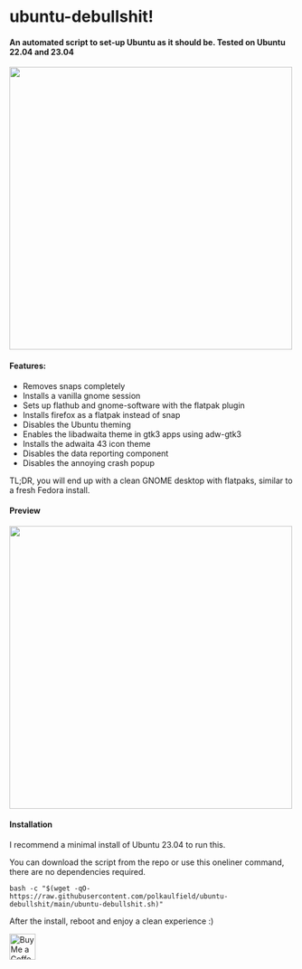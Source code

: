 # ubuntu-debullshit!
  
#### An automated script to set-up Ubuntu as it should be. Tested on Ubuntu 22.04 and 23.04

<img src="https://raw.githubusercontent.com/polkaulfield/ubuntu-debullshit/main/menu.png" width="500" />
  
#### Features:

* Removes snaps completely
* Installs a vanilla gnome session
* Sets up flathub and gnome-software with the flatpak plugin
* Installs firefox as a flatpak instead of snap
* Disables the Ubuntu theming
* Enables the libadwaita theme in gtk3 apps using adw-gtk3
* Installs the adwaita 43 icon theme
* Disables the data reporting component
* Disables the annoying crash popup

TL;DR, you will end up with a clean GNOME desktop with flatpaks, similar to a fresh Fedora install.

#### Preview

<img src="https://raw.githubusercontent.com/polkaulfield/ubuntu-debullshit/main/screenshot.png" width="500" />

#### Installation

I recommend a minimal install of Ubuntu 23.04 to run this. 

You can download the script from the repo or use this oneliner command, there are no dependencies required.

`bash -c "$(wget -qO- https://raw.githubusercontent.com/polkaulfield/ubuntu-debullshit/main/ubuntu-debullshit.sh)"`

After the install, reboot and enjoy a clean experience :)

<a href='https://ko-fi.com/polkaulfield' target='_blank'><img height='35' style='border:0px;height:46px;' src='https://az743702.vo.msecnd.net/cdn/kofi3.png?v=0' border='0' alt='Buy Me a Coffee at ko-fi.com' />
